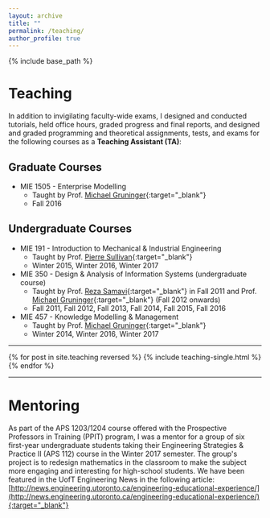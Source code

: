 ```yaml
---
layout: archive
title: ""
permalink: /teaching/
author_profile: true
---
```


{% include base_path %}


# Teaching

In addition to invigilating faculty-wide exams, I designed and conducted tutorials, held office hours, graded progress and final reports, and designed and graded programming and theoretical assignments, tests, and exams for the following courses as a **Teaching Assistant (TA)**:

## Graduate Courses

* MIE 1505 - Enterprise Modelling
    * Taught by Prof. [Michael Gruninger](http://stl.mie.utoronto.ca/gruninger.html){:target="_blank"}
    * Fall 2016

## Undergraduate Courses

* MIE 191 - Introduction to Mechanical & Industrial Engineering
    * Taught by Prof. [Pierre Sullivan](http://turbulence.mie.utoronto.ca/members/sullivan/){:target="_blank"}
    * Winter 2015, Winter 2016, Winter 2017
* MIE 350 - Design & Analysis of Information Systems (undergraduate course)
    * Taught by Prof. [Reza Samavi](http://www.cas.mcmaster.ca/samavi/){:target="_blank"} in Fall 2011 and  Prof. [Michael Gruninger](http://stl.mie.utoronto.ca/gruninger.html){:target="_blank"} (Fall 2012 onwards)
    * Fall 2011, Fall 2012, Fall 2013, Fall 2014, Fall 2015, Fall 2016
* MIE 457 - Knowledge Modelling & Management
    * Taught by Prof. [Michael Gruninger](http://stl.mie.utoronto.ca/gruninger.html){:target="_blank"}
    * Winter 2014, Winter 2016, Winter 2017

---

{% for post in site.teaching reversed %}
  {% include teaching-single.html %}
{% endfor %}

---

# Mentoring

As part of the APS 1203/1204 course offered with the Prospective Professors in Training (PPIT) program, I was a mentor for a group of six first-year undergraduate students taking their Engineering Strategies & Practice II (APS 112) course in the Winter 2017 semester. The group's project is to redesign mathematics in the classroom to make the subject more engaging and interesting for high-school students. We have been featured in the UofT Engineering News in the following article: 
[http://news.engineering.utoronto.ca/engineering-educational-experience/](http://news.engineering.utoronto.ca/engineering-educational-experience/){:target="_blank"}